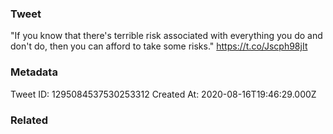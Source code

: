 ### Tweet
"If you know that there's terrible risk associated with everything you do and don't do, then you can afford to take some risks." https://t.co/Jscph98jIt

### Metadata
Tweet ID: 1295084537530253312
Created At: 2020-08-16T19:46:29.000Z

### Related

